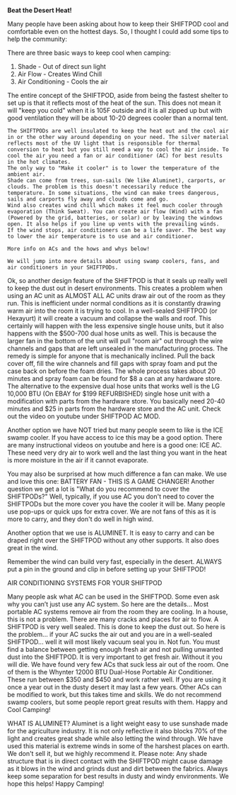 **Beat the Desert Heat!**

Many people have been asking about how to keep their SHIFTPOD cool and comfortable even on the hottest days. So, I thought I could add some tips to help the community:

There are three basic ways to keep cool when camping:

1. Shade - Out of direct sun light
2. Air Flow - Creates Wind Chill
3. Air Conditioning - Cools the air

The entire concept of the SHIFTPOD, aside from being the fastest shelter to set up is that it reflects most of the heat of the sun. This does not mean it will "keep you cold" when it is 105F outside and it is all zipped up but with good ventilation they will be about 10-20 degrees cooler than a normal tent.
~~~~~~~~~~~~~~~~~
The SHIFTPODs are well insulated to keep the heat out and the cool air in or the other way around depending on your need. The silver material reflects most of the UV light that is responsible for thermal conversion to heat but you still need a way to cool the air inside. To cool the air you need a fan or air conditioner (AC) for best results in the hot climates.
The only way to "Make it cooler" is to lower the temperature of the ambient air.
Shade can come from trees, sun-sails (We like Aluminet), carports, or clouds. The problem is this doesn't necessarily reduce the temperature. In some situations, the wind can make trees dangerous, sails and carports fly away and clouds come and go.
Wind also creates wind chill which makes it feel much cooler through evaporation (Think Sweat). You can create air flow (Wind) with a fan (Powered by the grid, batteries, or solar) or by leaving the windows open. It also helps if you line up vents with the prevailing winds.
If the wind stops, air conditioners can be a life saver. The best way to lower the air temperature is to use and air conditioner. 

More info on ACs and the hows and whys below!

We will jump into more details about using swamp coolers, fans, and air conditioners in your SHIFTPODs.

~~~~~~~~~~~~~~~~~~~~~~~~~~~~~~~

Ok, so another design feature of the SHIFTPOD is that it seals up really well to keep the dust out in desert environments. This creates a problem when using an AC unit as ALMOST ALL AC units draw air out of the room as they run. This is inefficient under normal conditions as it is constantly drawing warm air into the room it is trying to cool. In a well-sealed SHIFTPOD (or Hexayurt) it will create a vacuum and collapse the walls and roof. This certainly will happen with the less expensive single house units, but it also happens with the $500-700 dual hose units as well. This is because the larger fan in the bottom of the unit will pull "room air" out through the wire channels and gaps that are left unsealed in the manufacturing process. The remedy is simple for anyone that is mechanically inclined. Pull the back cover off, fill the wire channels and fill gaps with spray foam and put the case back on before the foam dries. The whole process takes about 20 minutes and spray foam can be found for $8 a can at any hardware store.
The alternative to the expensive dual hose units that works well is the LG 10,000 BTU (On EBAY for $199 REFURBISHED) single hose unit with a modification with parts from the hardware store. You basically need 20-40 minutes and $25 in parts from the hardware store and the AC unit. Check out the video on youtube under SHIFTPOD AC MOD.

Another option we have NOT tried but many people seem to like is the ICE swamp cooler. If you have access to ice this may be a good option. There are many instructional videos on youtube and here is a good one: ICE AC. These need very dry air to work well and the last thing you want in the heat is more moisture in the air if it cannot evaporate.

You may also be surprised at how much difference a fan can make. We use and love this one: BATTERY FAN - THIS IS A GAME CHANGER!
Another question we get a lot is "What do you recommend to cover the SHIFTPODs?" Well, typically, if you use AC you don't need to cover the SHIFTPODs but the more cover you have the cooler it will be. Many people use pop-ups or quick ups for extra cover. We are not fans of this as it is more to carry, and they don't do well in high wind. 

Another option that we use is ALUMINET. It is easy to carry and can be draped right over the SHIFTPOD without any other supports. It also does great in the wind.

Remember the wind can build very fast, especially in the desert. ALWAYS put a pin in the ground and clip in before setting up your SHIFTPOD!

AIR CONDITIONING SYSTEMS FOR YOUR SHIFTPOD

Many people ask what AC can be used in the SHIFTPOD. Some even ask why you can’t just use any AC system. So here are the details... Most portable AC systems remove air from the room they are cooling. In a house, this is not a problem. There are many cracks and places for air to flow. A SHIFTPOD is very well sealed. This is done to keep the dust out. So here is the problem... if your AC sucks the air out and you are in a well-sealed SHIFTPOD... well it will most likely vacuum seal you in. Not fun. You must find a balance between getting enough fresh air and not pulling unwanted dust into the SHIFTPOD. It is very important to get fresh air. Without it you will die. We have found very few ACs that suck less air out of the room. One of them is the Whynter 12000 BTU Dual-Hose Portable Air Conditioner. These run between $350 and $450 and work rather well. If you are using it once a year out in the dusty desert it may last a few years.
Other ACs can be modified to work, but this takes time and skills. We do not recommend swamp coolers, but some people report great results with them. Happy and Cool Camping!

WHAT IS ALUMINET?
Aluminet is a light weight easy to use sunshade made for the agriculture industry. It is not only reflective it also blocks 70% of the light and creates great shade while also letting the wind through. We have used this material is extreme winds in some of the harshest places on earth. We don't sell it, but we highly recommend it. Please note: Any shade structure that is in direct contact with the SHIFTPOD might cause damage as it blows in the wind and grinds dust and dirt between the fabrics. Always keep some separation for best results in dusty and windy environments.
We hope this helps! Happy Camping!
